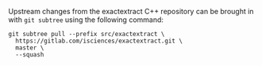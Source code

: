 Upstream changes from the exactextract C++ repository can be brought in with `git subtree` using the following command:

    git subtree pull --prefix src/exactextract \
      https://gitlab.com/isciences/exactextract.git \
      master \
      --squash
